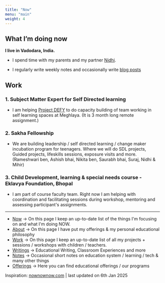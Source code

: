 ```yaml
---
title: "Now"
menu: "main"
weight:	4
---
```


## What I’m doing now


**I live in Vadodara, India.**

- I spend time with my parents and my partner [Nidhi](https://www.instagram.com/nidhi_pal16/).

- I regularly write weekly notes and occasionally write [blog posts](https://learningwala.in/tags/public/)

## Work

### 1. Subject Matter Expert for Self Directed learning 

- I am helping [Project DEFY](https://projectdefy.org/) to do capacity building of team working in self learning spaces at Meghlaya.  (It is 3 month long remote assignment.)

### 2. Sakha Fellowship 

- We are building leadership / self directed learning / change maker incubation program for teenagers. Where we will do SDL projects, Guided projects, lifeskills sessions, exposure visits and more. (Rameshwari ben, Ashish bhai, Nikita ben, Saurabh bhai, Suraj, Nidhi & Mihir) 

### 3. Child Development, learning & special needs course - Eklavya Foundation, Bhopal 

- I am part of course faculty team. Right now I am helping with coordination and facilitating sessions during workshop, mentoring and assessing participant's assignments.

---------------

- [Now](/now) &rarr; On this page I keep an up-to-date list of the things I'm focusing on and what I'm doing NOW.
- [About](/about-me) &rarr; On this page I have put my offerings & my personal educational philosophy 
- [Work](/work) &rarr; On this page I keep an up-to-date list of all my projects + sessions / workshops with children / teachers.
- [Writings](/writings) &rarr; Educational Writing, Classroom Experiences and more
- [Notes](https://learningwala.in/tags/public/) &rarr; Occasional short notes on education system / learning / tech & many other things 
- [Offerings](/offerings) &rarr; Here you can find educational offerings / our programs 

Inspiration: [nownownow.com](nownownow.com) | last updated on 6th Jan 2025
